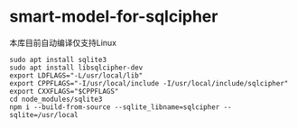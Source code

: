 # smart-model-for-sqlcipher
本库目前自动编译仅支持Linux
``` shell
sudo apt install sqlite3
sudo apt install libsqlcipher-dev
export LDFLAGS="-L/usr/local/lib"
export CPPFLAGS="-I/usr/local/include -I/usr/local/include/sqlcipher"
export CXXFLAGS="$CPPFLAGS"
cd node_modules/sqlite3
npm i --build-from-source --sqlite_libname=sqlcipher --sqlite=/usr/local
```
